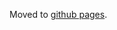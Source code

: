 Moved to [github pages](https://hubmapconsortium.github.io/ingest-validation-tools/rnaseq-with-probes/).
